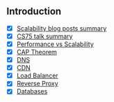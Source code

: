 ## Introduction

- [x] [Scalability blog posts summary](./notes/primer.md#LeCloud-Posts)
- [x] [CS75 talk summary](./notes/primer.md#David-Malan's-Scalability-Video)
- [x] [Performance vs Scalability](./notes/primer.md#Performance-vs-Scalability)
- [x] [CAP Theorem](./notes/primer.md#CAP-Theorem-And-CA-Patterns)
- [x] [DNS](./notes/primer.md#DNS)
- [x] [CDN](./notes/primer.md#CDN)
- [x] [Load Balancer](./notes/primer.md#Load-Balancer)
- [x] [Reverse Proxy](./notes/primer.md#Reverse-Proxy)
- [x] [Databases](./notes/primer.md#Databases)
